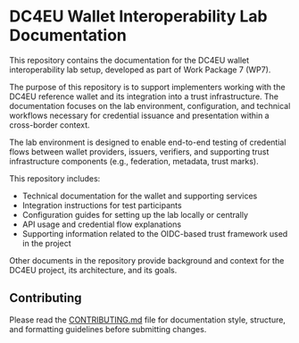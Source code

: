 # DC4EU Wallet Interoperability Lab Documentation

This repository contains the documentation for the DC4EU wallet interoperability
lab setup, developed as part of Work Package 7 (WP7).

The purpose of this repository is to support implementers working with the DC4EU
reference wallet and its integration into a trust infrastructure. The
documentation focuses on the lab environment, configuration, and technical
workflows necessary for credential issuance and presentation within a
cross-border context.

The lab environment is designed to enable end-to-end testing of credential flows
between wallet providers, issuers, verifiers, and supporting trust
infrastructure components (e.g., federation, metadata, trust marks).

This repository includes:

- Technical documentation for the wallet and supporting services
- Integration instructions for test participants
- Configuration guides for setting up the lab locally or centrally
- API usage and credential flow explanations
- Supporting information related to the OIDC-based trust framework used in the
  project

Other documents in the repository provide background and context for the DC4EU
project, its architecture, and its goals.

## Contributing

Please read the [CONTRIBUTING.md](CONTRIBUTING.md) file for documentation style,
structure, and formatting guidelines before submitting changes.
